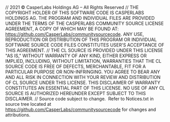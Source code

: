 // 2021 © CasperLabs Holdings AG  – All Rights Reserved
// THE COPYRIGHT HOLDER OF THIS SOFTWARE CODE IS CASPERLABS HOLDINGS AG.  THE PROGRAM AND INDIVIDUAL FILES ARE PROVIDED UNDER THE TERMS OF THE CASPERLABS COMMUNITY SOURCE LICENSE AGREEMENT, A COPY OF WHICH MAY BE FOUND AT:  https://github.com/CasperLabs/communitysourcecode.  ANY USE, REPRODUCTION OR DISTRIBUTION OF THIS PROGRAM OR INDIVIDUAL SOFTWARE SOURCE CODE FILES CONSTITUTES USER'S ACCEPTANCE OF THIS AGREEMENT.
// THE CL SOURCE IS PROVIDED UNDER THIS LICENSE "AS IS," WITHOUT WARRANTY OF ANY KIND, EITHER EXPRESS OR IMPLIED, INCLUDING, WITHOUT LIMITATION, WARRANTIES THAT THE CL SOURCE CODE IS FREE OF DEFECTS, MERCHANTABLE, FIT FOR A PARTICULAR PURPOSE OR NON-INFRINGING.  YOU AGREE TO BEAR ANY AND ALL RISK IN CONNECTION WITH YOUR REVIEW AND DISTRIBUTION OF CL SOURCE UNDER THIS LICENSE.  THIS DISCLAIMER OF WARRANTY CONSTITUTES AN ESSENTIAL PART OF THIS LICENSE.  NO USE OF ANY CL SOURCE IS AUTHORIZED HEREUNDER EXCEPT SUBJECT TO THIS DISCLAIMER.
// Source code subject to change.  Refer to Notices.txt in source tree located at https://github.com/CasperLabs/communitysourcecode for changes and attributions.
